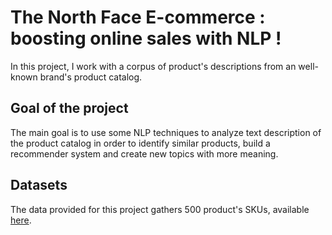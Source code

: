 # The North Face E-commerce : boosting online sales with NLP !
In this project, I work with a corpus of product's descriptions from an well-known brand's product catalog.

## Goal of the project
The main goal is to use some NLP techniques to analyze text description of the product catalog in order to identify similar products, build a recommender system and create new topics with more meaning.

## Datasets
The data provided for this project gathers 500 product's SKUs, available [here](https://www.kaggle.com/datasets/cclark/product-item-data). 
